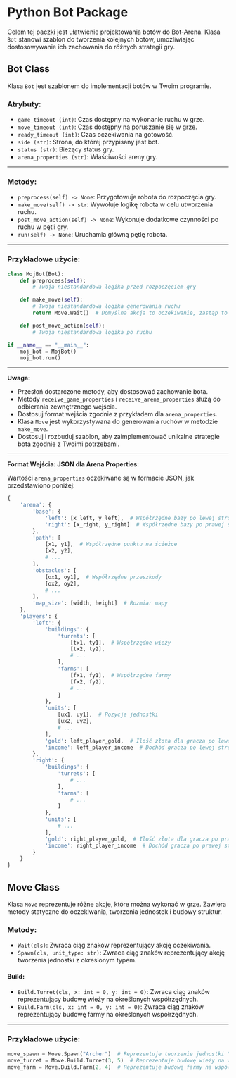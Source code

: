 # Python Bot Package
Celem tej paczki jest ułatwienie projektowania botów do Bot-Arena. Klasa `Bot` stanowi szablon do tworzenia kolejnych botów, umożliwiając dostosowywanie ich zachowania do różnych strategii gry.

## Bot Class

Klasa `Bot` jest szablonem do implementacji botów w Twoim programie.

### Atrybuty:
- `game_timeout (int)`: Czas dostępny na wykonanie ruchu w grze.
- `move_timeout (int)`: Czas dostępny na poruszanie się w grze.
- `ready_timeout (int)`: Czas oczekiwania na gotowość.
- `side (str)`: Strona, do której przypisany jest bot.
- `status (str)`: Bieżący status gry.
- `arena_properties (str)`: Właściwości areny gry.
---
### Metody:
- `preprocess(self) -> None`: Przygotowuje robota do rozpoczęcia gry.
- `make_move(self) -> str`: Wywołuje logikę robota w celu utworzenia ruchu.
- `post_move_action(self) -> None`: Wykonuje dodatkowe czynności po ruchu w pętli gry.
- `run(self) -> None`: Uruchamia główną pętlę robota.
---
### Przykładowe użycie:
```python
class MojBot(Bot):
    def preprocess(self):
        # Twoja niestandardowa logika przed rozpoczęciem gry

    def make_move(self):
        # Twoja niestandardowa logika generowania ruchu
        return Move.Wait()  # Domyślna akcja to oczekiwanie, zastąp to swoją logiką

    def post_move_action(self):
        # Twoja niestandardowa logika po ruchu

if __name__ == "__main__":
    moj_bot = MojBot()
    moj_bot.run()
```
---
**Uwaga:**

- Przesłoń dostarczone metody, aby dostosować zachowanie bota.
- Metody `receive_game_properties` i `receive_arena_properties` służą do odbierania zewnętrznego wejścia.
- Dostosuj format wejścia zgodnie z przykładem dla `arena_properties`.
- Klasa `Move` jest wykorzystywana do generowania ruchów w metodzie `make_move`.
- Dostosuj i rozbuduj szablon, aby zaimplementować unikalne strategie bota zgodnie z Twoimi potrzebami.
---
**Format Wejścia: JSON dla Arena Properties:**

Wartości `arena_properties` oczekiwane są w formacie JSON, jak przedstawiono poniżej:

```python
{
    'arena': {
        'base': {
            'left': [x_left, y_left],  # Współrzędne bazy po lewej stronie
            'right': [x_right, y_right]  # Współrzędne bazy po prawej stronie
        },
        'path': [
            [x1, y1],  # Współrzędne punktu na ścieżce
            [x2, y2],
            # ...
        ],
        'obstacles': [
            [ox1, oy1],  # Współrzędne przeszkody
            [ox2, oy2],
            # ...
        ],
        'map_size': [width, height]  # Rozmiar mapy
    },
    'players': {
        'left': {
            'buildings': {
                'turrets': [
                    [tx1, ty1],  # Współrzędne wieży
                    [tx2, ty2],
                    # ...
                ],
                'farms': [
                    [fx1, fy1],  # Współrzędne farmy
                    [fx2, fy2],
                    # ...
                ]
            },
            'units': [
                [ux1, uy1],  # Pozycja jednostki
                [ux2, uy2],
                # ...
            ],
            'gold': left_player_gold,  # Ilość złota dla gracza po lewej stronie
            'income': left_player_income  # Dochód gracza po lewej stronie
        },
        'right': {
            'buildings': {
                'turrets': [
                    # ...
                ],
                'farms': [
                    # ...
                ]
            },
            'units': [
                # ...
            ],
            'gold': right_player_gold,  # Ilość złota dla gracza po prawej stronie
            'income': right_player_income  # Dochód gracza po prawej stronie
        }
    }
}
```

## Move Class

Klasa `Move` reprezentuje różne akcje, które można wykonać w grze. Zawiera metody statyczne do oczekiwania, tworzenia jednostek i budowy struktur.

### Metody:
- `Wait(cls)`: Zwraca ciąg znaków reprezentujący akcję oczekiwania.
- `Spawn(cls, unit_type: str)`: Zwraca ciąg znaków reprezentujący akcję tworzenia jednostki z określonym typem.

#### Build:
- `Build.Turret(cls, x: int = 0, y: int = 0)`: Zwraca ciąg znaków reprezentujący budowę wieży na określonych współrzędnych.
- `Build.Farm(cls, x: int = 0, y: int = 0)`: Zwraca ciąg znaków reprezentujący budowę farmy na określonych współrzędnych.
---
### Przykładowe użycie:
```python
move_spawn = Move.Spawn("Archer")  # Reprezentuje tworzenie jednostki "Archer"
move_turret = Move.Build.Turret(3, 5)  # Reprezentuje budowę wieży na współrzędnych (3, 5)
move_farm = Move.Build.Farm(2, 4)  # Reprezentuje budowę farmy na współrzędnych (2, 4)
```

